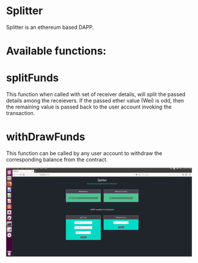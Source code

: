 # Splitter
Splitter is an ethereum based DAPP.

# Available functions:

# splitFunds
  This function when called with set of receiver details, will split the passed details among the receievers. If the passed ether  value (Wei) is odd,  then the remaining value is passed back to the user account invoking the transaction.
  
# withDrawFunds
  This function can be called by any user account to withdraw the corresponding balance from the contract.
   
![DAPP](./image.png?raw=true "DAPP")
